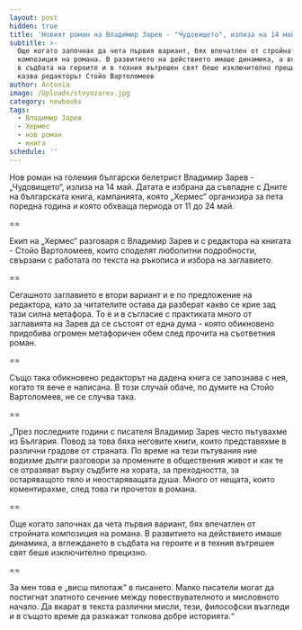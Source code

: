 ```yaml
---
layout: post
hidden: true
title: 'Новият роман на Владимир Зарев - "Чудовището", излиза на 14 май'
subtitle: >-
  Още когато започнах да чета първия вариант, бях впечатлен от стройната
  композиция на романа. В развитието на действието имаше динамика, а вглеждането
  в съдбата на героите и в техния вътрешен свят беше изключително прецизно,
  казва редакторът Стойо Вартоломеев
author: Antonia
image: /Uploads/stoyozarev.jpg
category: newbooks
tags:
  - Владимир Зарев
  - Хермес
  - нов роман
  - книга
schedule: ''
---
```

Нов роман на големия български белетрист Владимир Зарев - „Чудовището“, излиза на 14 май. Датата е избрана да съвпадне с Дните на българската книга, кампанията, която „Хермес“ организира за пета поредна година и която обхваща периода от 11 до 24 май. 

\==

Екип на „Хермес“ разговаря с Владимир Зарев и с редактора на книгата - Стойо Вартоломеев, които споделят любопитни подробности, свързани с работата по текста на ръкописа и избора на заглавието. 

\==

Сегашното заглавието е втори вариант и е по предложение на редактора, като за читателите остава да разберат какво се крие зад тази силна метафора. То е и в съгласие с практиката много от заглавията на Зарев да се състоят от една дума - която обикновено придобива огромен метафоричен обем след прочита на съответния роман.

\==

Също така обикновено редакторът на дадена книга се запознава с нея, когато тя вече е написана. В този случай обаче, по думите на Стойо Вартоломеев, не се случва така. 

\==

„През последните години с писателя Владимир Зарев често пътувахме из България. Повод за това бяха неговите книги, които представяхме в различни градове от страната. По време на тези пътувания ние водихме дълги разговори за промените в обществения живот и как те се отразяват върху съдбите на хората, за преходността, за остаряващото тяло и неостаряващата душа. Много от нещата, които коментирахме, след това ги прочетох в романа.

\==

Още когато започнах да чета първия вариант, бях впечатлен от стройната композиция на романа. В развитието на действието имаше динамика, а вглеждането в съдбата на героите и в техния вътрешен свят беше изключително прецизно. 

\==

За мен това е „висш пилотаж“ в писането. Малко писатели могат да постигнат златното сечение между повествувателното и мисловното начало. Да вкарат в текста различни мисли, тези, философски възгледи и в същото време да разкажат толкова добре историята.“

